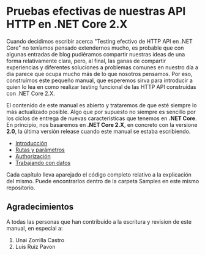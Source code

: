 # Pruebas efectivas de nuestras API HTTP en .NET Core 2.X

Cuando decidimos escribir acerca "Testing efectivo de HTTP API en .NET Core" no teníamos pensado extendernos mucho, es probable que con algunas entradas de blog pudiéramos compartir nuestras ideas de una forma relativamente clara, pero, al final, las ganas de compartir experiencias y diferentes soluciones a problemas comunes en nuestro día a dia parece que ocupa mucho más de lo que nosotros pensamos. Por eso, construímos este pequeño manual, que esperemos sirva para introducir a quien lo lea en como realizar testing funcional de las HTTP API construídas con .NET Core 2.X.

El contenido de este manual es abierto y trataremos de que esté siempre lo más actualizado posible. Algo que por supuesto no siempre es sencillo por los ciclos de entrega de nuevas características que tenemos en **.NET Core**. En principio, nos basaremos en **.NET Core 2.X**, en concreto con la versione **2.0**, la última versión release cuando este manual se estaba escribiendo.

* [Introducción](chapter1.md)
* [Rutas y parámetros](chapter2.md)
* [Authorización](chapter3.md)
* [Trabajando con datos ](chapter4.md)

Cada capítulo lleva aparejado el código completo relativo a la explicación del mismo. Puede encontrarlos dentro de la carpeta Samples en este mismo repositorio.

## Agradecimientos

A todas las personas que han contribuido a la escritura y revision de este manual, en especial a:

1. Unai Zorrilla  Castro
2. Luis Ruiz Pavon
